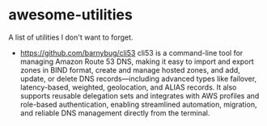 # awesome-utilities
A list of utilities I don't want to forget.

- https://github.com/barnybug/cli53
  cli53 is a command-line tool for managing Amazon Route 53 DNS, making it easy to import and export zones in BIND format, create and manage hosted zones, and add, update, or delete DNS records—including advanced types like failover, latency-based, weighted, geolocation, and ALIAS records. It also supports reusable delegation sets and integrates with AWS profiles and role-based authentication, enabling streamlined automation, migration, and reliable DNS management directly from the terminal.
